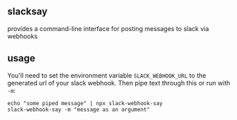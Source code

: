 slacksay
---
provides a command-line interface for posting messages to slack via webhooks

usage
---

You'll need to set the environment variable `SLACK_WEBHOOK_URL` to the generated
url of your slack webhook. Then pipe text through this or run with `-m`:

```
echo "some piped message" | npx slack-webhook-say
slack-webhook-say -m "message as an argument"
```
